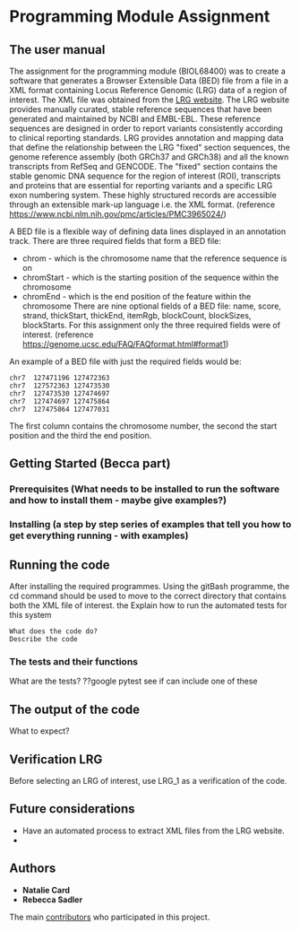 # Programming Module Assignment 
## The user manual
The assignment for the programming module (BIOL68400) was to create a software that generates a Browser Extensible Data (BED) file from a file in a XML format containing Locus Reference Genomic (LRG) data of a region of interest. 
The XML file was obtained from the [LRG website](https://www.lrg-sequence.org/index.html).
The LRG website provides manually curated, stable reference sequences that have been generated and maintained by NCBI and EMBL-EBL. These reference sequences are designed in order to report variants consistently according to clinical reporting standards. LRG provides annotation and mapping data that define the relationship between the LRG "fixed" section sequences, the genome reference assembly (both GRCh37 and GRCh38) and all the known transcripts from RefSeq and GENCODE. The "fixed" section contains the stable genomic DNA sequence for the region of interest (ROI), transcripts and proteins that are essential for reporting variants and a specific LRG exon numbering system. These highly structured records are accessible through an extensible mark-up language i.e. the XML format. (reference https://www.ncbi.nlm.nih.gov/pmc/articles/PMC3965024/)

A BED file is a flexible way of defining data lines displayed in an annotation track. There are three required fields that form a BED file:
- chrom - which is the chromosome name that the reference sequence is on
- chromStart - which is the starting position of the sequence within the chromosome 
- chromEnd - which is the end position of the feature within the chromosome
There are nine optional fields of a BED file: name, score, strand, thickStart, thickEnd, itemRgb, blockCount, blockSizes, blockStarts. For this assignment only the three required fields were of interest. 
(reference https://genome.ucsc.edu/FAQ/FAQformat.html#format1) 

An example of a BED file with just the required fields would be:
```
chr7  127471196 127472363
chr7  127572363 127473530
chr7  127473530 127474697
chr7  127474697 127475864
chr7  127475864 127477031
```
The first column contains the chromosome number, the second the start position and the third the end position. 
## Getting Started (Becca part) 

### Prerequisites (What needs to be installed to run the software and how to install them - maybe give examples?)

### Installing (a step by step series of examples that tell you how to get everything running - with examples)

## Running the code
After installing the required programmes. Using the gitBash programme, the cd command should be used to move to the correct directory that contains both the XML file of interest.
the Explain how to run the automated tests for this system
```
What does the code do? 
Describe the code 
```
### The tests and their functions
What are the tests?
??google pytest see if can include one of these 

## The output of the code
What to expect?

## Verification LRG
Before selecting an LRG of interest, use LRG_1 as a verification of the code. 

## Future considerations
- Have an automated process to extract XML files from the LRG website.
- 

## Authors
* **Natalie Card**
* **Rebecca Sadler**

The main [contributors](https://github.com/NatalieC15/Coding/graphs/contributors) who participated in this project.



